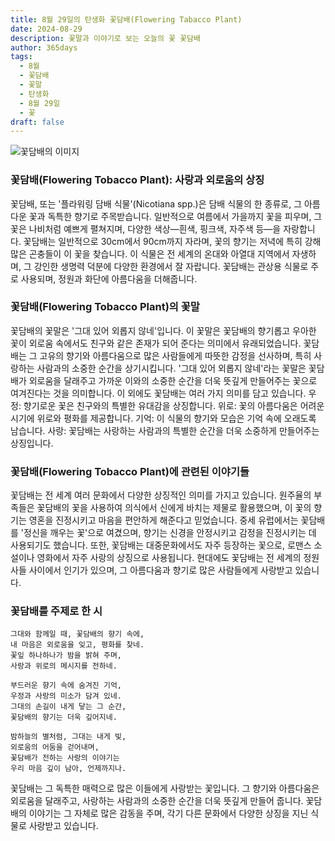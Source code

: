 ```yaml
---
title: 8월 29일의 탄생화 꽃담배(Flowering Tabacco Plant)
date: 2024-08-29
description: 꽃말과 이야기로 보는 오늘의 꽃 꽃담배
author: 365days
tags:
  - 8월
  - 꽃담배
  - 꽃말
  - 탄생화
  - 8월 29일
  - 꽃
draft: false
---
```



![꽃담배의 이미지](https://cdn.pixabay.com/photo/2019/09/06/19/32/tobacco-4457154_640.jpg#center)


### 꽃담배(Flowering Tobacco Plant): 사랑과 외로움의 상징

꽃담배, 또는 '플라워링 담배 식물'(Nicotiana spp.)은 담배 식물의 한 종류로, 그 아름다운 꽃과 독특한 향기로 주목받습니다. 일반적으로 여름에서 가을까지 꽃을 피우며, 그 꽃은 나비처럼 예쁘게 펼쳐지며, 다양한 색상—흰색, 핑크색, 자주색 등—을 자랑합니다. 꽃담배는 일반적으로 30cm에서 90cm까지 자라며, 꽃의 향기는 저녁에 특히 강해 많은 곤충들이 이 꽃을 찾습니다. 이 식물은 전 세계의 온대와 아열대 지역에서 자생하며, 그 강인한 생명력 덕분에 다양한 환경에서 잘 자랍니다. 꽃담배는 관상용 식물로 주로 사용되며, 정원과 화단에 아름다움을 더해줍니다.

### 꽃담배(Flowering Tobacco Plant)의 꽃말

꽃담배의 꽃말은 '그대 있어 외롭지 않네'입니다. 이 꽃말은 꽃담배의 향기롭고 우아한 꽃이 외로움 속에서도 친구와 같은 존재가 되어 준다는 의미에서 유래되었습니다. 꽃담배는 그 고유의 향기와 아름다움으로 많은 사람들에게 따뜻한 감정을 선사하며, 특히 사랑하는 사람과의 소중한 순간을 상기시킵니다. '그대 있어 외롭지 않네'라는 꽃말은 꽃담배가 외로움을 달래주고 가까운 이와의 소중한 순간을 더욱 뜻깊게 만들어주는 꽃으로 여겨진다는 것을 의미합니다. 이 외에도 꽃담배는 여러 가지 의미를 담고 있습니다. 우정: 향기로운 꽃은 친구와의 특별한 유대감을 상징합니다. 위로: 꽃의 아름다움은 어려운 시기에 위로와 평화를 제공합니다. 기억: 이 식물의 향기와 모습은 기억 속에 오래도록 남습니다. 사랑: 꽃담배는 사랑하는 사람과의 특별한 순간을 더욱 소중하게 만들어주는 상징입니다.

### 꽃담배(Flowering Tobacco Plant)에 관련된 이야기들

꽃담배는 전 세계 여러 문화에서 다양한 상징적인 의미를 가지고 있습니다. 원주율의 부족들은 꽃담배의 꽃을 사용하여 의식에서 신에게 바치는 제물로 활용했으며, 이 꽃의 향기는 영혼을 진정시키고 마음을 편안하게 해준다고 믿었습니다. 중세 유럽에서는 꽃담배를 '정신을 깨우는 꽃'으로 여겼으며, 향기는 신경을 안정시키고 감정을 진정시키는 데 사용되기도 했습니다. 또한, 꽃담배는 대중문화에서도 자주 등장하는 꽃으로, 로맨스 소설이나 영화에서 자주 사랑의 상징으로 사용됩니다. 현대에도 꽃담배는 전 세계의 정원사들 사이에서 인기가 있으며, 그 아름다움과 향기로 많은 사람들에게 사랑받고 있습니다.

### 꽃담배를 주제로 한 시

	그대와 함께일 때, 꽃담배의 향기 속에,
	내 마음은 외로움을 잊고, 평화를 찾네.
	꽃잎 하나하나가 밤을 밝혀 주며,
	사랑과 위로의 메시지를 전하네.
	
	부드러운 향기 속에 숨겨진 기억,
	우정과 사랑의 미소가 담겨 있네.
	그대의 손길이 내게 닿는 그 순간,
	꽃담배의 향기는 더욱 깊어지네.
	
	밤하늘의 별처럼, 그대는 내게 빛,
	외로움의 어둠을 걷어내며,
	꽃담배가 전하는 사랑의 이야기는
	우리 마음 깊이 남아, 언제까지나.


꽃담배는 그 독특한 매력으로 많은 이들에게 사랑받는 꽃입니다. 그 향기와 아름다움은 외로움을 달래주고, 사랑하는 사람과의 소중한 순간을 더욱 뜻깊게 만들어 줍니다. 꽃담배의 이야기는 그 자체로 많은 감동을 주며, 각기 다른 문화에서 다양한 상징을 지닌 식물로 사랑받고 있습니다.
